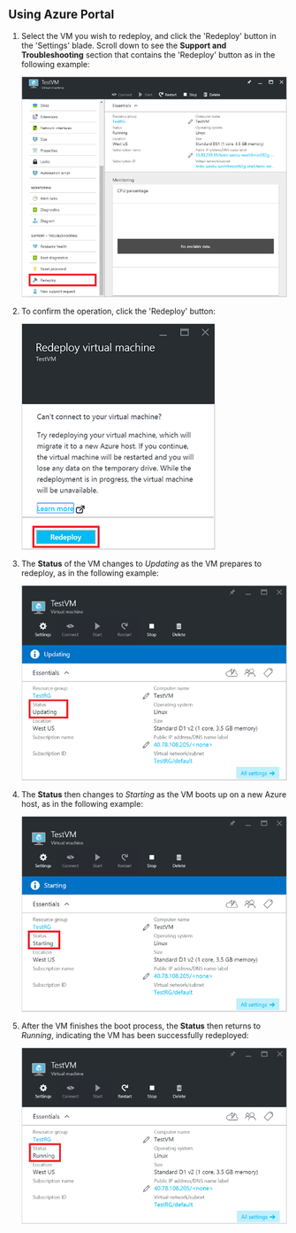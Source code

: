 ## <a name="using-azure-portal"></a> Using Azure Portal
1. Select the VM you wish to redeploy, and click the 'Redeploy' button in the 'Settings' blade. Scroll down to see the **Support and Troubleshooting** section that contains the 'Redeploy' button as in the following example:

    ![Azure VM blade](./media/virtual-machines-common-redeploy-to-new-node/vmoverview.png)
2. To confirm the operation, click the 'Redeploy' button:

    ![Redeploy a VM blade](./media/virtual-machines-common-redeploy-to-new-node/redeployvm.png)
3. The **Status** of the VM changes to *Updating* as the VM prepares to redeploy, as in the following example:

    ![VM updating](./media/virtual-machines-common-redeploy-to-new-node/vmupdating.png)
4. The **Status** then changes to *Starting* as the VM boots up on a new Azure host, as in the following example:

    ![VM starting](./media/virtual-machines-common-redeploy-to-new-node/vmstarting.png)
5. After the VM finishes the boot process, the **Status** then returns to *Running*, indicating the VM has been successfully redeployed:

    ![VM running](./media/virtual-machines-common-redeploy-to-new-node/vmrunning.png)
